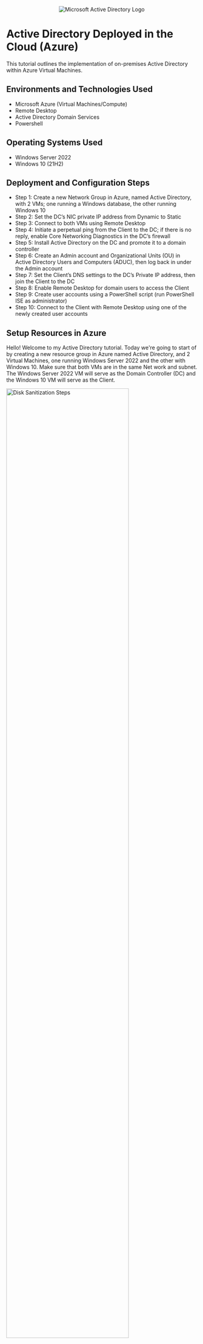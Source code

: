 <p align="center">
<img src="https://i.imgur.com/pU5A58S.png" alt="Microsoft Active Directory Logo"/>
</p>

<h1>Active Directory Deployed in the Cloud (Azure)</h1>
This tutorial outlines the implementation of on-premises Active Directory within Azure Virtual Machines.<br />


<h2>Environments and Technologies Used</h2>

- Microsoft Azure (Virtual Machines/Compute)
- Remote Desktop
- Active Directory Domain Services
- Powershell

<h2>Operating Systems Used </h2>

- Windows Server 2022
- Windows 10 (21H2)

<h2>Deployment and Configuration Steps</h2>

- Step 1: Create a new Network Group in Azure, named Active Directory, with 2 VMs; one running a Windows database, the other running Windows 10 
- Step 2: Set the DC’s NIC private IP address from Dynamic to Static
- Step 3: Connect to both VMs using Remote Desktop
- Step 4: Initiate a perpetual ping from the Client to the DC; if there is no reply, enable Core Networking Diagnostics in the DC’s firewall
- Step 5: Install Active Directory on the DC and promote it to a domain controller
- Step 6: Create an Admin account and Organizational Units (OU) in Active Directory Users and Computers (ADUC), then log back in under the Admin account
- Step 7: Set the Client’s DNS settings to the DC’s Private IP address, then join the Client to the DC
- Step 8: Enable Remote Desktop for domain users to access the Client
- Step 9: Create user accounts using a PowerShell script (run PowerShell ISE as administrator)
- Step 10: Connect to the Client with Remote Desktop using one of the newly created user accounts


<h2>Setup Resources in Azure</h2>

<p>
Hello! Welcome to my Active Directory tutorial. Today we're going to start of by creating a new resource group in Azure named Active Directory, and 2 Virtual Machines, one running Windows Server 2022 and the other with Windows 10. Make sure that both VMs are in the same Net work and subnet. The Windows Server 2022 VM will serve as the Domain Controller (DC) and the Windows 10 VM will serve as the Client. 
</p>
<p>
<img src="https://i.imgur.com/fgVZSMA.png" height="80%" width="80%" alt="Disk Sanitization Steps"/>
<br />

<p>
Now we need to set the DC’s NIC (Network Inteface Controller) private IP address from Dynamic to Static. Later in the lab when we configure the Client’s DNS settings, the DC’s private IP address, the Static IP address will make it easier for any services to access where a device is. 
</p>
<p>
<img src="https://i.imgur.com/uxbTjwd.png" height="80%" width="80%" alt="Disk Sanitization Steps"/>
<br />

<h2>Ensure Connectivity between DC and Client</h2>
  
<p>
After connecting to both VMs using Remote Desktop, to ensure connectivity we will initiate a perpetual ping from the Client to the DC. ICMPv4 is the protocal that ping uses. Now will try and ping the DC from Client with ping -t (perpetual ping).
</p>
<p>
<img src="https://i.imgur.com/Agb7Vvz.png" height="80%" width="80%" alt="Disk Sanitization Steps"/>
</p>
<br />

<p>
Now we will remote access into DC1 and poke a hole in the firewall to allow ICMPv4 traffic. We will be able to see the ping on the Client side go thru. To do this, we will need to access the firewall settings in DC_1 thru the Windows Defender Firewall with Advanced Security -> Inbound Rules -> and enable ICMPv4 Core Networking Diagnostics.
</p>
<img src="https://i.imgur.com/UlHs1ZB.png" height="80%" width="80%" alt="Disk Sanitization Steps"/>
</p> 
<img src="https://i.imgur.com/yHP1K55.png" height="80%" width="80%" alt="Disk Sanitization Steps"/>
</p> 
<br />

<h2>Install Active Directory</h2>

<p>
Login to DC-1 and install Active Directory Domain Service. Be sure to select the Active Directory Domain Services in Server Roles to install the proper version. Just continue on setting up the defaults. There is a bit more configuration to do before everthing is ready to use.
</p>
<p>
<img src="https://i.imgur.com/8MfOmMa.png" height="80%" width="80%" alt="Disk Sanitization Steps"/>
</p>
<br />

<p>
We will need to create a new forest, name it anything you'd like! I'm going to choose Deans_Domain.com, most walkthroughs I've seen have just used MyDomain.com as a default. Most likely the vm will automaticlly, then log back in under the new domain that we just created.  For example, when i go to connect to DC_1, I will log in as Deans_Domain.com\Labuser1.
</p>
<p>
<img src="https://i.imgur.com/PflKIDE.png" height="80%" width="80%" alt="Disk Sanitization Steps"/>
<p>
<img src="https://i.imgur.com/XKw2BPK.png" height="80%" width="80%" alt="Disk Sanitization Steps"/>
</p>
<br />

<p>
Active Directory is all set up! Let's create two Organizational Units named _ADMINS and _EMPLOYEES. To do so, in the upper left hand side of the Server Manager Dashboard, click on tools, then Active Directory Users and Computers.  
</p> 
<img src="" height="80%" width="80%" alt="Disk Sanitization Steps"/>
</p>
<br />

<p> 
Now create a new User, I choose Jane Doe, as an Administrator with the username: Jane_admin and add her as a member of Domain Admins Security Group. Log out from the default account we were in and log back in under Jane.
</p>
<img src="" height="80%" width="80%" alt="Disk Sanitization Steps"/>
<p>
To be able to continue setting up the domain, I will join Client-1 to the domain (Deans_Domian.com). From Azure, we will change client-1's DNS settings to the DC's Private IP address. After you do that restart Client-1 from within Azure. Restarting Client_1 will flush the dns cashe, this will make more sence in later labs.
</p>
<img src="" height="80%" width="80%" alt="Disk Sanitization Steps"/>
</p>

Now we will set up remote desktop for non-administrative users on Client-1. We have to log into Client-1 as an admin and open system properties. Click on "Remote Desktop", allow "domain users" access to remote desktop. Enabling this for Domain Users would allow for any user accounts in the domain to be able to log into Client-1 as a normal user.
</p>
<img src="" height="80%" width="80%" alt="Disk Sanitization Steps"/>
<br /> 
</p>
Finally, to verify that noraml users can RDP into Client-1, I will use a Powershell script to generate 10,000 (Thousands) of users into the domain. After the users are created we will randomly select one and RDP into Client-1.
</p>
<img src="" height="80%" width="80%" alt="Disk Sanitization Steps"/>
</p>
<img src="" height="80%" width="80%" alt="Disk Sanitization Steps"/>
</p>

<h3>Bonus Step: How to unlock users' accounts and reset passwords</h3>
In order to unlock a user's account, right click the user account and click "Properties." 
Click on "Unlock Account." You can also right click the user account and "Reset Password..."

<p>
<img src="" height="80%" width="80%" alt="49"/>
</p>

<p>
<img src="" height="80%" width="80%" alt="50"/>
</p>

<p>
<img src="" height="80%" width="80%" alt="51"/>
</p>

